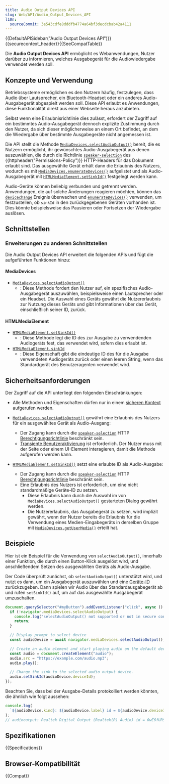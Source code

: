 ```yaml
---
title: Audio Output Devices API
slug: Web/API/Audio_Output_Devices_API
l10n:
  sourceCommit: 3e543cdfe8dddfb4774a64bf3decdcbab42a4111
---
```


{{DefaultAPISidebar("Audio Output Devices API")}}{{securecontext_header}}{{SeeCompatTable}}

Die **Audio Output Devices API** ermöglicht es Webanwendungen, Nutzer darüber zu informieren, welches Ausgabegerät für die Audiowiedergabe verwendet werden soll.

## Konzepte und Verwendung

Betriebssysteme ermöglichen es den Nutzern häufig, festzulegen, dass Audio über Lautsprecher, ein Bluetooth-Headset oder ein anderes Audio-Ausgabegerät abgespielt werden soll. Diese API erlaubt es Anwendungen, diese Funktionalität direkt aus einer Webseite heraus anzubieten.

Selbst wenn eine Erlaubnisrichtlinie dies zulässt, erfordert der Zugriff auf ein bestimmtes Audio-Ausgabegerät dennoch explizite Zustimmung durch den Nutzer, da sich dieser möglicherweise an einem Ort befindet, an dem die Wiedergabe über bestimmte Ausgabegeräte nicht angemessen ist.

Die API stellt die Methode [`MediaDevices.selectAudioOutput()`](/de/docs/Web/API/MediaDevices/selectAudioOutput) bereit, die es Nutzern ermöglicht, ihr gewünschtes Audio-Ausgabegerät aus denen auszuwählen, die durch die Richtlinie [`speaker-selection`](/de/docs/Web/HTTP/Reference/Headers/Permissions-Policy/speaker-selection) des {{httpheader("Permissions-Policy")}} HTTP-Headers für das Dokument erlaubt sind. Das ausgewählte Gerät erhält dann die Erlaubnis des Nutzers, wodurch es mit [`MediaDevices.enumerateDevices()`](/de/docs/Web/API/MediaDevices/enumerateDevices) aufgelistet und als Audio-Ausgabegerät mit [`HTMLMediaElement.setSinkId()`](/de/docs/Web/API/HTMLMediaElement/setSinkId) festgelegt werden kann.

Audio-Geräte können beliebig verbunden und getrennt werden. Anwendungen, die auf solche Änderungen reagieren möchten, können das [`devicechange`](/de/docs/Web/API/MediaDevices/devicechange_event) Ereignis überwachen und [`enumerateDevices()`](/de/docs/Web/API/MediaDevices/enumerateDevices) verwenden, um festzustellen, ob `sinkId` in den zurückgegebenen Geräten vorhanden ist. Dies könnte beispielsweise das Pausieren oder Fortsetzen der Wiedergabe auslösen.

## Schnittstellen

### Erweiterungen zu anderen Schnittstellen

Die Audio Output Devices API erweitert die folgenden APIs und fügt die aufgeführten Funktionen hinzu:

#### MediaDevices

- [`MediaDevices.selectAudioOutput()`](/de/docs/Web/API/MediaDevices/selectAudioOutput)
  - : Diese Methode fordert den Nutzer auf, ein spezifisches Audio-Ausgabegerät auszuwählen, beispielsweise einen Lautsprecher oder ein Headset. Die Auswahl eines Geräts gewährt die Nutzererlaubnis zur Nutzung dieses Geräts und gibt Informationen über das Gerät, einschließlich seiner ID, zurück.

#### HTMLMediaElement

- [`HTMLMediaElement.setSinkId()`](/de/docs/Web/API/HTMLMediaElement/setSinkId)
  - : Diese Methode legt die ID des zur Ausgabe zu verwendenden Audiogeräts fest, das verwendet wird, sofern dies erlaubt ist.
- [`HTMLMediaElement.sinkId`](/de/docs/Web/API/HTMLMediaElement/sinkId)
  - : Diese Eigenschaft gibt die eindeutige ID des für die Ausgabe verwendeten Audiogeräts zurück oder einen leeren String, wenn das Standardgerät des Benutzeragenten verwendet wird.

## Sicherheitsanforderungen

Der Zugriff auf die API unterliegt den folgenden Einschränkungen:

- Alle Methoden und Eigenschaften dürfen nur in einem [sicheren Kontext](/de/docs/Web/Security/Secure_Contexts) aufgerufen werden.

- [`MediaDevices.selectAudioOutput()`](/de/docs/Web/API/MediaDevices/selectAudioOutput) gewährt eine Erlaubnis des Nutzers für ein ausgewähltes Gerät als Audio-Ausgang:

  - Der Zugang kann durch die [`speaker-selection`](/de/docs/Web/HTTP/Reference/Headers/Permissions-Policy/speaker-selection) HTTP [Berechtigungsrichtlinie](/de/docs/Web/HTTP/Guides/Permissions_Policy) beschränkt sein.
  - [Transiente Benutzeraktivierung](/de/docs/Web/Security/User_activation) ist erforderlich. Der Nutzer muss mit der Seite oder einem UI-Element interagieren, damit die Methode aufgerufen werden kann.

- [`HTMLMediaElement.setSinkId()`](/de/docs/Web/API/HTMLMediaElement/setSinkId) setzt eine erlaubte ID als Audio-Ausgabe:
  - Der Zugang kann durch die [`speaker-selection`](/de/docs/Web/HTTP/Reference/Headers/Permissions-Policy/speaker-selection) HTTP [Berechtigungsrichtlinie](/de/docs/Web/HTTP/Guides/Permissions_Policy) beschränkt sein.
  - Eine Erlaubnis des Nutzers ist erforderlich, um eine nicht standardmäßige Geräte-ID zu setzen.
    - Diese Erlaubnis kann durch die Auswahl im von `MediaDevices.selectAudioOutput()` gestarteten Dialog gewährt werden.
    - Die Nutzererlaubnis, das Ausgabegerät zu setzen, wird implizit gewährt, wenn der Nutzer bereits die Erlaubnis für die Verwendung eines Medien-Eingabegeräts in derselben Gruppe mit [`MediaDevices.getUserMedia()`](/de/docs/Web/API/MediaDevices/getUserMedia) erteilt hat.

<!-- Die folgende Zeile ist "wahr", aber in keinem Browser implementiert -->
<!-- Der Berechtigungsstatus kann mit der [Permissions API](/de/docs/Web/API/Permissions_API) Methode [`navigator.permissions.query()`](/de/docs/Web/API/Permissions/query) abgefragt werden, indem ein Berechtigungsdeskriptor mit der `speaker-selection` Berechtigung übergeben wird. -->

## Beispiele

Hier ist ein Beispiel für die Verwendung von `selectAudioOutput()`, innerhalb einer Funktion, die durch einen Button-Klick ausgelöst wird, und anschließendem Setzen des ausgewählten Geräts als Audio-Ausgabe.

Der Code überprüft zunächst, ob `selectAudioOutput()` unterstützt wird, und nutzt es dann, um ein Ausgabegerät auszuwählen und eine [Geräte-ID](/de/docs/Web/API/MediaDeviceInfo/deviceId) zurückzugeben. Dann spielen wir Audio über das Standardausgabegerät ab und rufen `setSinkId()` auf, um auf das ausgewählte Ausgabegerät umzuschalten.

```js
document.querySelector("#myButton").addEventListener("click", async () => {
  if (!navigator.mediaDevices.selectAudioOutput) {
    console.log("selectAudioOutput() not supported or not in secure context.");
    return;
  }

  // Display prompt to select device
  const audioDevice = await navigator.mediaDevices.selectAudioOutput();

  // Create an audio element and start playing audio on the default device
  const audio = document.createElement("audio");
  audio.src = "https://example.com/audio.mp3";
  audio.play();

  // Change the sink to the selected audio output device.
  audio.setSinkId(audioDevice.deviceId);
});
```

Beachten Sie, dass bei der Ausgabe-Details protokolliert werden könnten, die ähnlich wie folgt aussehen:

```js
console.log(
  `${audioDevice.kind}: ${audioDevice.label} id = ${audioDevice.deviceId}`,
);
// audiooutput: Realtek Digital Output (Realtek(R) Audio) id = 0wE6fURSZ20H0N2NbxqgowQJLWbwo+5ablCVVJwRM3k=
```

## Spezifikationen

{{Specifications}}

## Browser-Kompatibilität

{{Compat}}
